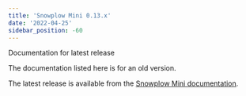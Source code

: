```yaml
---
title: 'Snowplow Mini 0.13.x'
date: '2022-04-25'
sidebar_position: -60
---
```


Documentation for latest release

The documentation listed here is for an old version.

The latest release is available from the [Snowplow Mini documentation](/docs/pipeline-components-and-applications/snowplow-mini/index.md).
